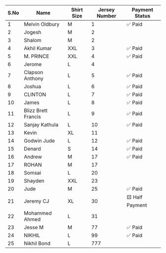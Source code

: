 

| S.No | Name                | Shirt Size | Jersey Number | Payment Status  |
| ---- | ------------------- | ---------- | ------------- | --------------- |
| 1    | Melvin Oldbury      | M          | 1             | ✅ Paid          |
| 2    | Jogesh              | M          | 2             |                 |
| 3    | Shalom              | M          | 2             |                 |
| 4    | Akhil Kumar         | XXL        | 3             | ✅ Paid          |
| 5    | M. PRINCE           | XXL        | 4             | ✅ Paid          |
| 6    | Jerome              | L          | 4             |                 |
| 7    | Clapson Anthony     | L          | 5             | ✅ Paid          |
| 8    | Joshua              | L          | 6             | ✅ Paid          |
| 9    | CLINTON             | L          | 7             | ✅ Paid          |
| 10   | James               | L          | 8             | ✅ Paid          |
| 11   | Blizz Brett Francis | L          | 9             | ✅ Paid          |
| 12   | Sanjay Kathula      | L          | 10            | ✅ Paid          |
| 13   | Kevin               | XL         | 11            |                 |
| 14   | Godwin Jude         | L          | 12            | ✅ Paid          |
| 15   | Denard              | S          | 14            | ✅ Paid          |
| 16   | Andrew              | M          | 17            | ✅ Paid          |
| 17   | ROHAN               | M          | 17            |                 |
| 18   | Somsai              | L          | 20            |                 |
| 19   | Shayden             | XXL        | 23            |                 |
| 20   | Jude                | M          | 25            | ✅ Paid          |
| 21   | Jeremy CJ           | XL         | 30            | 🟨 Half Payment |
| 22   | Mohammed Ahmed      | L          | 31            |                 |
| 23   | Jesse M             | M          | 77            | ✅ Paid          |
| 24   | NIKHIL              | L          | 99            | ✅ Paid          |
| 25   | Nikhil Bond         | L          | 777           |                 |


